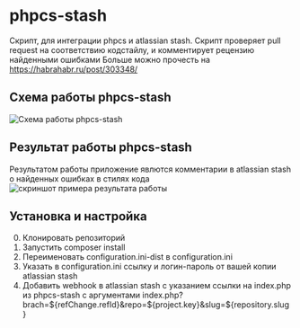 # phpcs-stash
Скрипт, для интеграции phpcs и atlassian stash. Скрипт проверяет pull request на соответствию кодстайлу, и комментирует рецензию найденными ошибками
Больше можно прочесть на https://habrahabr.ru/post/303348/

## Схема работы phpcs-stash
![Схема работы phpcs-stash](https://raw.githubusercontent.com/WhoTrades/phpcs-stash/master/doc/images/architecture.png)

## Результат работы phpcs-stash
Результатом работы приложение явлются комментарии в atlassian stash о найденных ошибках в стилях кода
![скриншот примера результата работы](https://raw.githubusercontent.com/WhoTrades/phpcs-stash/master/doc/images/result.png)

## Установка и настройка
0. Клонировать репозиторий
1. Запустить composer install
2. Переименовать configuration.ini-dist в configuration.ini
3. Указать в configuration.ini ссылку и логин-пароль от вашей копии atlassian stash
4. Добавить webhook в atlassian stash с указанием ссылки на index.php из phpcs-stash с аргументами
    index.php?brach=${refChange.refId}&repo=${project.key}&slug=${repository.slug}
